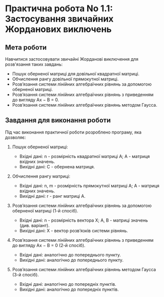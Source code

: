 # Практична робота No 1.1: Застосування звичайних Жорданових виключень

## Мета роботи
Навчитися застосовувати звичайні Жорданові виключення для розв'язання таких завдань:
- Пошук оберненої матриці для довільної квадратної матриці.
- Обчислення рангу довільної прямокутної матриці.
- Розв’язання системи лінійних алгебраїчних рівнянь за допомогою оберненої матриці.
- Розв’язання системи лінійних алгебраїчних рівнянь з приведенням до вигляду Ax − В = 0.
- Розв’язання системи лінійних алгебраїчних рівнянь методом Гаусса.

## Завдання для виконання роботи
Під час виконання практичної роботи розроблено програму, яка дозволяє:
1. Пошук оберненої матриці:
   - Вхідні дані: n - розмірність квадратної матриці А; А - матриця вхідних значень.
   - Вихідні дані: C - обернена матриця.
   
2. Обчислення рангу матриці:
   - Вхідні дані: n, m - розмірність прямокутної матриці А; А - матриця вхідних значень.
   - Вихідні дані: r - ранг матриці А.
   
3. Розв’язання системи лінійних алгебраїчних рівнянь за допомогою оберненої матриці (1-й спосіб).
   - Вхідні дані: n - розмірність вектора Х; А, B - матриці значень (див. варіант).
   - Вихідні дані: Х - вектор розв’язків системи рівнянь.
   
4. Розв’язання системи лінійних алгебраїчних рівнянь з приведенням до вигляду Ax − В = 0 (2-й спосіб).
   - Вхідні дані: аналогічно до попереднього пункту.
   - Вихідні дані: аналогічно до попереднього пункту.
   
5. Розв’язання системи лінійних алгебраїчних рівнянь методом Гаусса (3-й спосіб).
   - Вхідні дані: аналогічно до попередніх пунктів.
   - Вихідні дані: аналогічно до попередніх пунктів.
